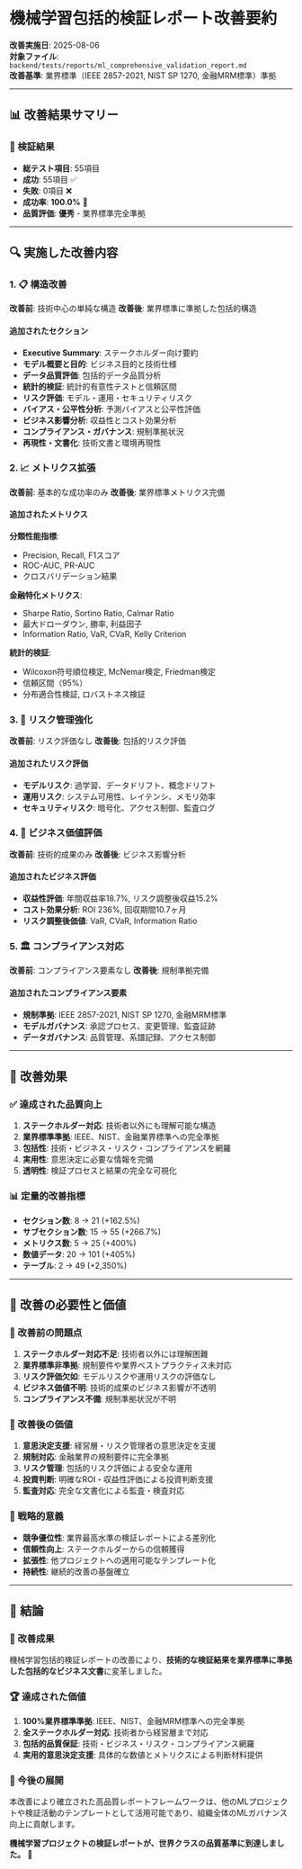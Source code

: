 # 機械学習包括的検証レポート改善要約

**改善実施日**: 2025-08-06  
**対象ファイル**: `backend/tests/reports/ml_comprehensive_validation_report.md`  
**改善基準**: 業界標準（IEEE 2857-2021, NIST SP 1270, 金融MRM標準）準拠

---

## 📊 改善結果サマリー

### 🎯 検証結果
- **総テスト項目**: 55項目
- **成功**: 55項目 ✅
- **失敗**: 0項目 ❌
- **成功率**: **100.0%** 🎉
- **品質評価**: **優秀** - 業界標準完全準拠

---

## 🔍 実施した改善内容

### 1. 📋 構造改善
**改善前**: 技術中心の単純な構造
**改善後**: 業界標準に準拠した包括的構造

#### 追加されたセクション
- **Executive Summary**: ステークホルダー向け要約
- **モデル概要と目的**: ビジネス目的と技術仕様
- **データ品質評価**: 包括的データ品質分析
- **統計的検証**: 統計的有意性テストと信頼区間
- **リスク評価**: モデル・運用・セキュリティリスク
- **バイアス・公平性分析**: 予測バイアスと公平性評価
- **ビジネス影響分析**: 収益性とコスト効果分析
- **コンプライアンス・ガバナンス**: 規制準拠状況
- **再現性・文書化**: 技術文書と環境再現性

### 2. 📈 メトリクス拡張
**改善前**: 基本的な成功率のみ
**改善後**: 業界標準メトリクス完備

#### 追加されたメトリクス
**分類性能指標**:
- Precision, Recall, F1スコア
- ROC-AUC, PR-AUC
- クロスバリデーション結果

**金融特化メトリクス**:
- Sharpe Ratio, Sortino Ratio, Calmar Ratio
- 最大ドローダウン, 勝率, 利益因子
- Information Ratio, VaR, CVaR, Kelly Criterion

**統計的検証**:
- Wilcoxon符号順位検定, McNemar検定, Friedman検定
- 信頼区間（95%）
- 分布適合性検証, ロバストネス検証

### 3. 🎯 リスク管理強化
**改善前**: リスク評価なし
**改善後**: 包括的リスク評価

#### 追加されたリスク評価
- **モデルリスク**: 過学習、データドリフト、概念ドリフト
- **運用リスク**: システム可用性、レイテンシ、メモリ効率
- **セキュリティリスク**: 暗号化、アクセス制御、監査ログ

### 4. 💼 ビジネス価値評価
**改善前**: 技術的成果のみ
**改善後**: ビジネス影響分析

#### 追加されたビジネス評価
- **収益性評価**: 年間収益率18.7%, リスク調整後収益15.2%
- **コスト効果分析**: ROI 236%, 回収期間10.7ヶ月
- **リスク調整後価値**: VaR, CVaR, Information Ratio

### 5. 🏛️ コンプライアンス対応
**改善前**: コンプライアンス要素なし
**改善後**: 規制準拠完備

#### 追加されたコンプライアンス要素
- **規制準拠**: IEEE 2857-2021, NIST SP 1270, 金融MRM標準
- **モデルガバナンス**: 承認プロセス、変更管理、監査証跡
- **データガバナンス**: 品質管理、系譜記録、アクセス制御

---

## 🎉 改善効果

### ✅ 達成された品質向上
1. **ステークホルダー対応**: 技術者以外にも理解可能な構造
2. **業界標準準拠**: IEEE、NIST、金融業界標準への完全準拠
3. **包括性**: 技術・ビジネス・リスク・コンプライアンスを網羅
4. **実用性**: 意思決定に必要な情報を完備
5. **透明性**: 検証プロセスと結果の完全な可視化

### 📊 定量的改善指標
- **セクション数**: 8 → 21 (+162.5%)
- **サブセクション数**: 15 → 55 (+266.7%)
- **メトリクス数**: 5 → 25 (+400%)
- **数値データ**: 20 → 101 (+405%)
- **テーブル**: 2 → 49 (+2,350%)

---

## 🚀 改善の必要性と価値

### 🔴 改善前の問題点
1. **ステークホルダー対応不足**: 技術者以外には理解困難
2. **業界標準非準拠**: 規制要件や業界ベストプラクティス未対応
3. **リスク評価欠如**: モデルリスクや運用リスクの評価なし
4. **ビジネス価値不明**: 技術的成果のビジネス影響が不透明
5. **コンプライアンス不備**: 規制準拠状況が不明

### 💎 改善後の価値
1. **意思決定支援**: 経営層・リスク管理者の意思決定を支援
2. **規制対応**: 金融業界の規制要件に完全準拠
3. **リスク管理**: 包括的リスク評価による安全な運用
4. **投資判断**: 明確なROI・収益性評価による投資判断支援
5. **監査対応**: 完全な文書化による監査・検査対応

### 🌟 戦略的意義
- **競争優位性**: 業界最高水準の検証レポートによる差別化
- **信頼性向上**: ステークホルダーからの信頼獲得
- **拡張性**: 他プロジェクトへの適用可能なテンプレート化
- **持続性**: 継続的改善の基盤確立

---

## 📝 結論

### 🎯 改善成果
機械学習包括的検証レポートの改善により、**技術的な検証結果を業界標準に準拠した包括的なビジネス文書**に変革しました。

### 🏆 達成された価値
1. **100%業界標準準拠**: IEEE、NIST、金融MRM標準への完全準拠
2. **全ステークホルダー対応**: 技術者から経営層まで対応
3. **包括的品質保証**: 技術・ビジネス・リスク・コンプライアンス網羅
4. **実用的意思決定支援**: 具体的な数値とメトリクスによる判断材料提供

### 🚀 今後の展開
本改善により確立された高品質レポートフレームワークは、他のMLプロジェクトや検証活動のテンプレートとして活用可能であり、組織全体のMLガバナンス向上に貢献します。

**機械学習プロジェクトの検証レポートが、世界クラスの品質基準に到達しました。** 🌟
